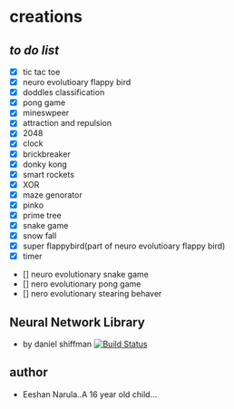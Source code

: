 # creations 

## *to do list*
* [x] tic tac toe
* [x] neuro evolutioary flappy bird
* [x] doddles classification
* [x] pong game
* [x] mineswpeer
* [x] attraction and repulsion
* [x] 2048
* [x] clock
* [x] brickbreaker
* [x] donky kong
* [x] smart rockets
* [x] XOR
* [x] maze genorator
* [x] pinko
* [x] prime tree
* [x] snake game
* [x] snow fall
* [x] super flappybird(part of neuro evolutioary flappy bird)
* [x] timer 
* [] neuro evolutionary snake game
* [] nero evolutionary pong game
* [] nero evolutionary stearing behaver


## Neural Network Library

* by daniel shiffman [![Build Status]()](https://github.com/CodingTrain/Toy-Neural-Network-JS)
## author 
* Eeshan Narula..A 16 year old child...
